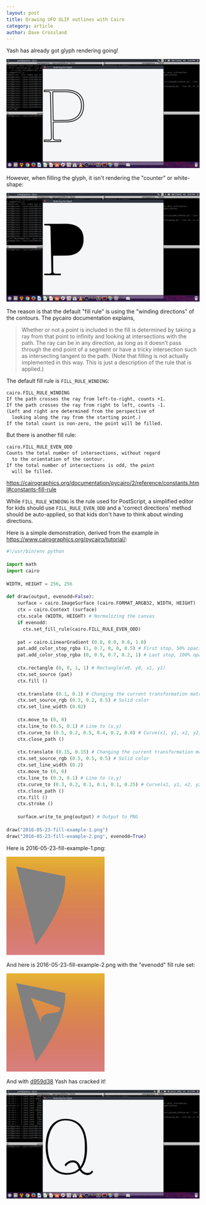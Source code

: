 ```yaml
---
layout: post
title: Drawing UFO GLIF outlines with Cairo
category: article
author: Dave Crossland
---
```


Yash has already got glyph rendering going!

![contour strokes](files/img/2016-05-23-0.png)

However, when filling the glyph, it isn't rendering the "counter" or white-shape:

![contour filled without counterform](files/img/2016-05-23-1.png)

The reason is that the default "fill rule" is using the "winding directions" of the contours. 
The pycairo documentation explains,

> Whether or not a point is included in the fill is determined by taking a ray from that point to infinity and looking at intersections with the path. 
> The ray can be in any direction, as long as it doesn’t pass through the end point of a segment or have a tricky intersection such as intersecting tangent to the path. 
> (Note that filling is not actually implemented in this way. This is just a description of the rule that is applied.)

The default fill rule is `FILL_RULE_WINDING`:

    cairo.FILL_RULE_WINDING
    If the path crosses the ray from left-to-right, counts +1. 
    If the path crosses the ray from right to left, counts -1. 
    (Left and right are determined from the perspective of 
      looking along the ray from the starting point.) 
    If the total count is non-zero, the point will be filled.

But there is another fill rule:

    cairo.FILL_RULE_EVEN_ODD
    Counts the total number of intersections, without regard 
      to the orientation of the contour. 
    If the total number of intersections is odd, the point 
      will be filled.

<https://cairographics.org/documentation/pycairo/2/reference/constants.html#constants-fill-rule>

While `FILL_RULE_WINDING` is the rule used for PostScript, a simplified editor for kids should use `FILL_RULE_EVEN_ODD` and a 'correct directions' method should be auto-applied, so that kids don't have to think about winding directions.

Here is a simple demonstration, derived from the example in <https://www.cairographics.org/pycairo/tutorial/>:

```py
#!/usr/bin/env python

import math
import cairo

WIDTH, HEIGHT = 256, 256

def draw(output, evenodd=False):
    surface = cairo.ImageSurface (cairo.FORMAT_ARGB32, WIDTH, HEIGHT)
    ctx = cairo.Context (surface)
    ctx.scale (WIDTH, HEIGHT) # Normalizing the canvas
    if evenodd:
      ctx.set_fill_rule(cairo.FILL_RULE_EVEN_ODD)
    
    pat = cairo.LinearGradient (0.0, 0.0, 0.0, 1.0)
    pat.add_color_stop_rgba (1, 0.7, 0, 0, 0.5) # First stop, 50% opacity
    pat.add_color_stop_rgba (0, 0.9, 0.7, 0.2, 1) # Last stop, 100% opacity
    
    ctx.rectangle (0, 0, 1, 1) # Rectangle(x0, y0, x1, y1)
    ctx.set_source (pat)
    ctx.fill ()
    
    ctx.translate (0.1, 0.1) # Changing the current transformation matrix
    ctx.set_source_rgb (0.3, 0.2, 0.5) # Solid color
    ctx.set_line_width (0.02)
    
    ctx.move_to (0, 0)
    ctx.line_to (0.5, 0.1) # Line to (x,y)
    ctx.curve_to (0.5, 0.2, 0.5, 0.4, 0.2, 0.8) # Curve(x1, y1, x2, y2, x3, y3)
    ctx.close_path ()
    
    ctx.translate (0.15, 0.15) # Changing the current transformation matrix
    ctx.set_source_rgb (0.5, 0.5, 0.5) # Solid color
    ctx.set_line_width (0.2)
    ctx.move_to (0, 0)
    ctx.line_to (0.3, 0.1) # Line to (x,y)
    ctx.curve_to (0.3, 0.2, 0.1, 0.1, 0.1, 0.25) # Curve(x1, y1, x2, y2, x3, y3)
    ctx.close_path ()
    ctx.fill ()
    ctx.stroke ()
    
    surface.write_to_png(output) # Output to PNG

draw("2016-05-23-fill-example-1.png")
draw("2016-05-23-fill-example-2.png", evenodd=True)
```

Here is 2016-05-23-fill-example-1.png:

![cairo default fill](files/img/2016-05-23-fill-example-1.png)

And here is 2016-05-23-fill-example-2.png with the "evenodd" fill rule set:

![cairo evenodd fill](files/img/2016-05-23-fill-example-2.png)

And with [d959d38](https://github.com/sugarlabs/edit-fonts-activity/commit/d959d38156b95ef19efeec2c9ce5d4e001911c7f) Yash has cracked it!

![contour filled with counterform](files/img/2016-05-23-3.png)
